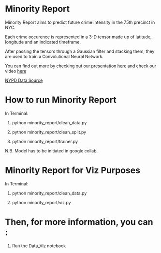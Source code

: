 # Minority Report

Minority Report aims to predict future crime intensity in the 75th precinct in NYC.

Each crime occurence is represented in a 3-D tensor made up of latitude, longitude and an indicated timeframe.

After passing the tensors through a Gaussian filter and stacking them, they are used to train a Convolutional Neural Network.

You can find out more by checking out our presentation [here](https://docs.google.com/presentation/d/1LlsR1xTr1Hx4iTx-in5fL0dMzcIrm319WJlsk2z9HWU/edit?usp=sharing) and check our video [here](https://www.youtube.com/watch?v=a9MM6uY4LDg)

[NYPD Data Source](https://catalog.data.gov/dataset/nypd-complaint-data-historic/resource/427e1d35-8a14-4e6b-b7ce-f5c45fb30b26)

# How to run Minority Report

In Terminal:

1. python minority_report/clean_data.py

2. python minority_report/clean_split.py

3. python minority_report/trainer.py

N.B. Model has to be initiated in google collab.

# Minority Report for Viz Purposes

In Terminal:

1. python minority_report/clean_data.py

2. python minority_report/viz.py

# Then, for more information, you can :

1. Run the Data_Viz notebook

<!-- TO DO:
- Rename matrix.py to preprocessing.py
- Have py file that runs full cleaning and preprocessing in one
- Have trainer run smoothly as python file with model -->

<!-- # Data analysis
- Document here the project: minority_report
- Description: The minority report aims to predict the hourly intensity of crimes in a defined region in the next 48hours. (our y)
- Data Source: https://catalog.data.gov/dataset/nypd-complaint-data-historic/resource/427e1d35-8a14-4e6b-b7ce-f5c45fb30b26
- Type of analysis:

Please document the project the better you can. -->

<!-- # Startup the project

The initial setup.


Create virtualenv and install the project:
```bash
  $ sudo apt-get install virtualenv python-pip python-dev
  $ deactivate; virtualenv ~/venv ; source ~/venv/bin/activate ;\
    pip install pip -U; pip install -r requirements.txt
```

Unittest test:
```bash
  $ make clean install test
```

Check for minority_report in gitlab.com/{group}.
If your project is not set please add it:

- Create a new project on `gitlab.com/{group}/minority_report`
- Then populate it:

```bash
  $ ##   e.g. if group is "{group}" and project_name is "minority_report"
  $ git remote add origin git@gitlab.com:{group}/minority_report.git
  $ git push -u origin master
  $ git push -u origin --tags
```

Functionnal test with a script:
```bash
  $ cd /tmp
  $ minority_report-run
```
# Install
Go to `gitlab.com/{group}/minority_report` to see the project, manage issues,
setup you ssh public key, ...

Create a python3 virtualenv and activate it:
```bash
  $ sudo apt-get install virtualenv python-pip python-dev
  $ deactivate; virtualenv -ppython3 ~/venv ; source ~/venv/bin/activate
```

Clone the project and install it:
```bash
  $ git clone gitlab.com/{group}/minority_report
  $ cd minority_report
  $ pip install -r requirements.txt
  $ make clean install test                # install and test
```
Functionnal test with a script:
```bash
  $ cd /tmp
  $ minority_report-run
``` -->


